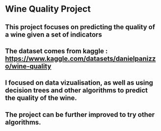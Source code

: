 # Wine Quality Project

## This project focuses on predicting the quality of a wine given a set of indicators
## The dataset comes from kaggle : https://www.kaggle.com/datasets/danielpanizzo/wine-quality
## I focused on data vizualisation, as well as using decision trees and other algorithms to predict the quality of the wine.
## The project can be further improved to try other algorithms.
